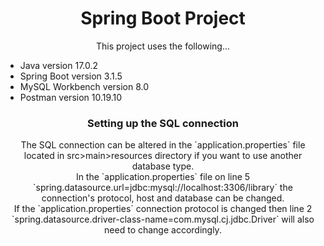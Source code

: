 <h1 align="center">Spring Boot Project</h1>

<p align="center">
  This project uses the following...
 
  <ul>
    <li>Java version 17.0.2</li>
    <li>Spring Boot version 3.1.5</li>
    <li>MySQL Workbench version 8.0</li>
    <li>Postman version 10.19.10</li>
  </ul>
</p>


<h3 align="center">Setting up the SQL connection</h3>
<p align="center">
The SQL connection can be altered in the `application.properties` file located in src>main>resources directory if you want to use another database type.<br>
In the `application.properties` file on line 5 `spring.datasource.url=jdbc:mysql://localhost:3306/library` the connection's protocol, host and database can be changed.<br>
If the `application.properties` connection protocol is changed then line 2 `spring.datasource.driver-class-name=com.mysql.cj.jdbc.Driver` will also need to change accordingly.<br>
</p>

